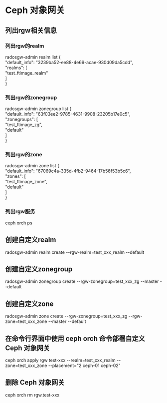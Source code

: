 # Ceph 对象网关
## 列出rgw相关信息
### 列出rgw的realm<br>
radosgw-admin realm list 
{<br>
    "default_info": "3239ba52-ee88-4e69-acae-930d09da5cdd",<br>
    "realms": [<br>
        "test_ftimage_realm"<br>
    ]<br>
}<br>
### 列出rgw的zonegroup<br>
radosgw-admin zonegroup list 
{<br>
    "default_info": "63f03ee2-9785-4631-9908-23205b17e0c5",<br>
    "zonegroups": [<br>
        "test_ftimage_zg",<br>
        "default"<br>
    ]<br>
}<br>

### 列出rgw的zone<br>
radosgw-admin zone list 
{<br>
    "default_info": "67069c4a-335d-4fb2-9464-17b56f53b5c6",<br>
    "zones": [<br>
        "test_ftimage_zone",<br>
        "default"<br>
    ]<br>
}<br>

### 列出rgw服务<br>
ceph orch ps<br>

## 创建自定义realm
radosgw-admin realm create --rgw-realm=test_xxx_realm --default<br>
## 创建自定义zonegroup
radosgw-admin zonegroup create --rgw-zonegroup=test_xxx_zg --master --default<br>
## 创建自定义zone
radosgw-admin zone create --rgw-zonegroup=test_xxx_zg --rgw-zone=test_xxx_zone --master --default<br>
## 在命令行界面中使用 ceph orch 命令部署自定义 Ceph 对象网关
ceph orch apply rgw test-xxx --realm=test_xxx_realm --zone=test_xxx_zone --placement="2 ceph-01 ceph-02"<br>

## 删除 Ceph 对象网关
ceph orch rm rgw.test-xxx<br>
